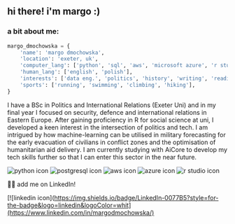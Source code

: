 ## hi there! i'm margo :)
### a bit about me:


```python
margo_dmochowska = {
    'name': 'margo dmochowska',
    'location': 'exeter, uk',
    'computer_lang': ['python', 'sql', 'aws', 'microsoft azure', 'r studio' ],
    'human_lang': ['english', 'polish'],
    'interests': ['data eng.', 'politics', 'history', 'writing', 'reading', 'travelling', 'music'],
    'sports': ['running', 'swimming', 'climbing', 'hiking'],
}
```


I have a BSc in Politics and International Relations (Exeter Uni) and in my final year I focused on security, defence and international relations in Eastern Europe. After gaining proficiency in R for social science at uni, I developed a keen interest in the intersection of politics and tech. I am intrigued by how machine-learning can be utilised in military forecasting for the early evacuation of civilians in conflict zones and the optimisation of humanitarian aid delivery. I am currently studying with AiCore to develop my tech skills further so that I can enter this sector in the near future.


![python icon](https://img.shields.io/badge/python-3670A0?style=for-the-badge&logo=python&logoColor=ffdd54) ![postgresql icon](https://img.shields.io/badge/PostgreSQL-316192?style=for-the-badge&logo=postgresql&logoColor=white) ![aws icon](https://img.shields.io/badge/AWS-%23FF9900.svg?style=for-the-badge&logo=amazon-aws&logoColor=white) ![azure icon](https://img.shields.io/badge/azure-%230072C6.svg?style=for-the-badge&logo=microsoftazure&logoColor=white) ![r studio icon](https://img.shields.io/badge/RStudio-75AADB?style=for-the-badge&logo=RStudio&logoColor=white)


👋🏼 add me on LinkedIn!

[![linkedin icon](https://img.shields.io/badge/LinkedIn-0077B5?style=for-the-badge&logo=linkedin&logoColor=whit](https://www.linkedin.com/in/margodmochowska/)
